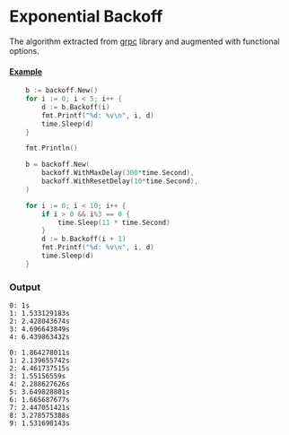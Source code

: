 # Exponential Backoff

The algorithm extracted from [grpc](https://github.com/grpc/grpc/blob/master/doc/connection-backoff.md) library
and augmented with functional options.

#### [Example](_example/main.go)
```go
	b := backoff.New()
	for i := 0; i < 5; i++ {
		d := b.Backoff(i)
		fmt.Printf("%d: %v\n", i, d)
		time.Sleep(d)
	}

	fmt.Println()

	b = backoff.New(
		backoff.WithMaxDelay(300*time.Second),
		backoff.WithResetDelay(10*time.Second),
	)

	for i := 0; i < 10; i++ {
		if i > 0 && i%3 == 0 {
			time.Sleep(11 * time.Second)
		}
		d := b.Backoff(i + 1)
		fmt.Printf("%d: %v\n", i, d)
		time.Sleep(d)
	}
```

### Output
```
0: 1s
1: 1.533129183s
2: 2.428043674s
3: 4.696643849s
4: 6.439863432s

0: 1.864278011s
1: 2.139655742s
2: 4.461737515s
3: 1.55156559s
4: 2.288627626s
5: 3.649828801s
6: 1.665687677s
7: 2.447051421s
8: 3.278575388s
9: 1.531698143s
```
